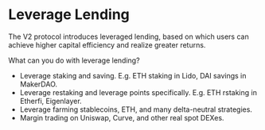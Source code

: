 # Leverage Lending

The V2 protocol introduces leveraged lending, based on which users can achieve higher capital efficiency and realize greater returns.

What can you do with leverage lending?

* Leverage staking and saving. E.g. ETH staking in Lido, DAI savings in MakerDAO.
* Leverage restaking and leverage points specifically. E.g. ETH rstaking in Etherfi, Eigenlayer.
* Leverage farming stablecoins, ETH, and many delta-neutral strategies.
* Margin trading on Uniswap, Curve, and other real spot DEXes.

